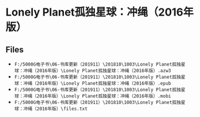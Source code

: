 # Lonely Planet孤独星球：冲绳（2016年版）

## Files

- `F:/5000G电子书\06-书库更新（201911）\201810\1003\Lonely Planet孤独星球：冲绳（2016年版）\Lonely Planet孤独星球：冲绳（2016年版）.azw3`
- `F:/5000G电子书\06-书库更新（201911）\201810\1003\Lonely Planet孤独星球：冲绳（2016年版）\Lonely Planet孤独星球：冲绳（2016年版）.epub`
- `F:/5000G电子书\06-书库更新（201911）\201810\1003\Lonely Planet孤独星球：冲绳（2016年版）\Lonely Planet孤独星球：冲绳（2016年版）.mobi`
- `F:/5000G电子书\06-书库更新（201911）\201810\1003\Lonely Planet孤独星球：冲绳（2016年版）\files.txt`
